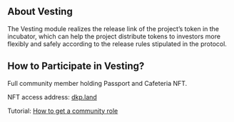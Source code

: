 ## About Vesting

The Vesting module realizes the release link of the project’s token in the incubator, which can help the project distribute tokens to investors more flexibly and safely according to the release rules stipulated in the protocol. 

## How to Participate in Vesting?

Full community member holding Passport and Cafeteria NFT.

NFT access address: [dkp.land](https://www.dkp.land/#/)

Tutorial: [How to get a community role](https://reurl.cc/mG5O8V)